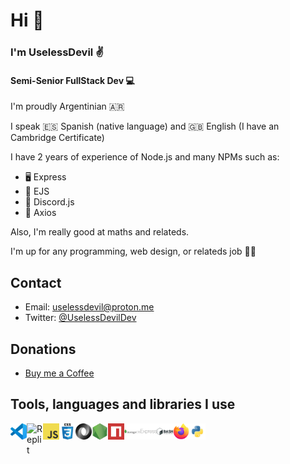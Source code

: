 # Hi 👋
### I'm UselessDevil ✌
#### Semi-Senior FullStack Dev 💻

I'm proudly Argentinian 🇦🇷 

I speak 🇪🇸 Spanish  (native language) and 🇬🇧 English  (I have an Cambridge Certificate)

I have 2 years of experience of Node.js and many NPMs such as:
- 🖥 Express 
- 📄 EJS 
- 🤖 Discord.js 
- 📡 Axios 

Also, I'm really good at maths and relateds.

I'm up for any programming, web design, or relateds job 👨‍💻

## Contact

* Email: [uselessdevil@proton.me](mailto:uselessdevil@proton.me)
* Twitter: [@UselessDevilDev](https://twitter.com/UselessDevilDev)

## Donations

* [Buy me a Coffee](https://www.buymeacoffee.com/uselessdevr)

## Tools, languages and libraries I use
<img align="left" alt="Visual Studio Code" width="26px" src="https://github.com/github/explore/blob/main/topics/visual-studio-code/visual-studio-code.png?raw=true"/>
<img align="left" alt="Replit" width="26px" src="https://upload.wikimedia.org/wikipedia/commons/thumb/b/b2/Repl.it_logo.svg/300px-Repl.it_logo.svg.png" />
<img align="left" alt="Javascript" width="26px" src="https://github.com/github/explore/blob/main/topics/javascript/javascript.png" />
<img align="left" alt="CSS" width="26px" src="https://github.com/github/explore/blob/main/topics/css/css.png" />
<img align="left" alt="JSON" width="26px" src="https://github.com/github/explore/blob/main/topics/json/json.png?raw=true" />
<img align="left" alt="Node.js" width="26px" src="https://github.com/github/explore/blob/main/topics/nodejs/nodejs.png?raw=true" />
<img align="left" alt="Node.js Package Manager" width="26px" src="https://github.com/github/explore/blob/main/topics/npm/npm.png" />
<img align="left" alt="MongoDB" width="26px" src="https://raw.githubusercontent.com/github/explore/main/topics/mongodb/mongodb.png" />
<img align="left" alt="Express" width="26px" src="https://github.com/github/explore/blob/main/topics/express/express.png" />
<img align="left" alt="SSH/Bash" width="26px" src="https://github.com/github/explore/blob/main/topics/bash/bash.png" />
<img align="left" alt="Firefox" width="26px" src="https://github.com/github/explore/blob/main/topics/firefox/firefox.png" />
<img align="left" alt="Python" width="26px" src="https://github.com/github/explore/blob/main/topics/python/python.png" />

